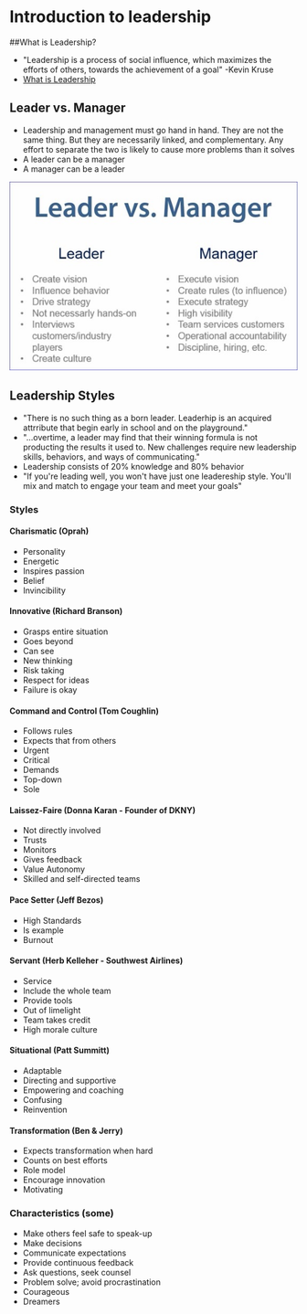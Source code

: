 # Introduction to leadership
##What is Leadership?
- "Leadership is a process of social influence, which maximizes the efforts of others, towards the achievement of a goal" -Kevin Kruse
 - [What is Leadership](http://www.forbes.com/sites/kevinkruse/2013/04/09/what-is-leadership)

## Leader vs. Manager
- Leadership and management must go hand in hand. They are not the same thing. 
But they are necessarily linked, and complementary. Any effort to separate the two is likely to cause more problems than it solves
 - A leader can be a manager
 - A manager can be a leader

![Leader vs. Manager](img/LeadervsManager.jpg)

## Leadership Styles
- "There is no such thing as a born leader. Leaderhip is an acquired attrribute that begin
early in school and on the playground."
- "...overtime, a leader may find that their winning formula is not producting the results
it used to. New challenges require new leadership skills, behaviors, and ways of communicating."
- Leadership consists of 20% knowledge and 80% behavior
- "If you're leading well, you won't have just one leadereship style. You'll mix and match
to engage your team and meet your goals"

### Styles
#### Charismatic (Oprah)
- Personality
- Energetic
- Inspires passion
- Belief
- Invincibility

#### Innovative (Richard Branson)
- Grasps entire situation
- Goes beyond
- Can see
- New thinking
- Risk taking
- Respect for ideas
- Failure is okay

#### Command and Control (Tom Coughlin)
- Follows rules
- Expects that from others
- Urgent
- Critical
- Demands
- Top-down
- Sole

#### Laissez-Faire (Donna Karan - Founder of DKNY)
- Not directly involved
- Trusts
- Monitors
- Gives feedback
- Value Autonomy
- Skilled and self-directed teams

#### Pace Setter (Jeff Bezos)
- High Standards
- Is example
- Burnout

#### Servant (Herb Kelleher - Southwest Airlines)
- Service
- Include the whole team
- Provide tools
- Out of limelight
- Team takes credit
- High morale culture

#### Situational (Patt Summitt)
- Adaptable
- Directing and supportive
- Empowering and coaching
- Confusing
- Reinvention

#### Transformation (Ben & Jerry)
- Expects transformation when hard
- Counts on best efforts
- Role model
- Encourage innovation
- Motivating

### Characteristics (some)
- Make others feel safe to speak-up
- Make decisions
- Communicate expectations
- Provide continuous feedback
- Ask questions, seek counsel
- Problem solve; avoid procrastination
- Courageous
- Dreamers